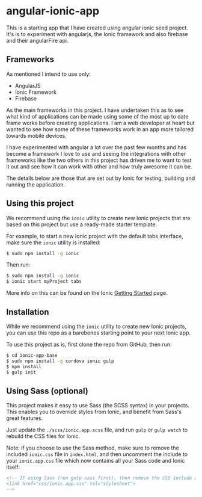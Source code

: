 angular-ionic-app
=====================

This is a starting app that I have created using angular ionic seed project. It's is to experiment with angularjs, the 
Ionic framework and also firebase and their angularFire api.

## Frameworks

As mentioned I intend to use only:
* AngularJS
* Ionic Framework
* Firebase

As the main frameworks in this project. I have undertaken this as to see what kind of applications can be made using 
some of the most up to date frame works before creating applications. I am a web developer at heart but wanted to see 
how some of these frameworks work in an app more tailored towards mobile devices. 

I have experimented with angular a lot over the past few months and has become a framework I love to use and seeing the 
integrations with other frameworks like the two others in this project has driven me to want to test it out and see how 
it can work with other and how truly awesome it can be.

The details below are those that are set out by Ionic for testing, building and running the application.

## Using this project

We recommend using the `ionic` utility to create new Ionic projects that are based on this project but use a ready-made starter template.

For example, to start a new Ionic project with the default tabs interface, make sure the `ionic` utility is installed:

```bash
$ sudo npm install -g ionic
```

Then run:

```bash
$ sudo npm install -g ionic
$ ionic start myProject tabs
```

More info on this can be found on the Ionic [Getting Started](http://ionicframework.com/getting-started) page.

## Installation

While we recommend using the `ionic` utility to create new Ionic projects, you can use this repo as a barebones starting point to your next Ionic app.

To use this project as is, first clone the repo from GitHub, then run:

```bash
$ cd ionic-app-base
$ sudo npm install -g cordova ionic gulp
$ npm install
$ gulp init
```

## Using Sass (optional)

This project makes it easy to use Sass (the SCSS syntax) in your projects. This enables you to override styles from Ionic, and benefit from
Sass's great features.

Just update the `./scss/ionic.app.scss` file, and run `gulp` or `gulp watch` to rebuild the CSS files for Ionic.

Note: if you choose to use the Sass method, make sure to remove the included `ionic.css` file in `index.html`, and then uncomment
the include to your `ionic.app.css` file which now contains all your Sass code and Ionic itself:

```html
<!-- IF using Sass (run gulp sass first), then remove the CSS include above
<link href="css/ionic.app.css" rel="stylesheet">
-->
```